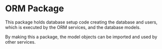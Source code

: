 # ORM Package

This package holds database setup code creating the database and users, which is executed by the ORM services, and the database models.

By making this a package, the model objects can be imported and used by other services.